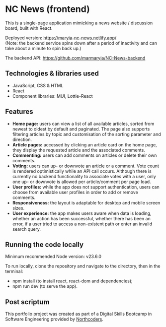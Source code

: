 # NC News (frontend)

This is a single-page application mimicking a news website / discussion board, built with React.

Deployed version:
https://maryia-nc-news.netlify.app/ \
(Note: the backend service spins down after a period of inactivity and can take about a minute to spin back up.)

The backend API: https://github.com/marmaryia/NC-News-backend

## Technologies & libraries used

- JavaScript, CSS & HTML
- React
- Component libraries: MUI, Lottie-React

## Features

- **Home page:** users can view a list of all available articles, sorted from newest to oldest by default and paginated. The page also supports filtering articles by topic and customisation of the sorting parameter and direction.
- **Article pages:** accessed by clicking an article card on the home page, they display the requested article and the associated comments.
- **Commenting:** users can add comments on articles or delete their own comments.
- **Voting:** users can up- or downvote an article or a comment. Vote count is rendered optimistically while an API call occurs. Although there is currently no backend functionality to associate votes with a user, only one up- or downvote is allowed per article/comment per page load.
- **User profiles:** while the app does not support authentication, users can choose from available user profiles in order to add or remove comments.
- **Responsiveness:** the layout is adaptable for desktop and mobile screen sizes.
- **User experience:** the app makes users aware when data is loading, whether an action has been successful, whether there has been an error, if a user tried to access a non-existent path or enter an invalid search query.

## Running the code locally

Minimum recommended Node version: v23.6.0

To run locally, clone the repository and navigate to the directory, then in the terminal:

- npm install (to install react, react-dom and dependencies);
- npm run dev (to serve the app).

## Post scriptum

This portfolio project was created as part of a Digital Skills Bootcamp in Software Engineering provided by [Northcoders](https://northcoders.com/).
